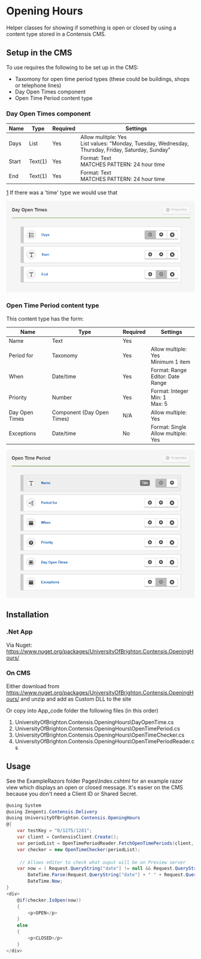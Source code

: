 Opening Hours
===

Helper classes for showing if something is open or closed by using a content type stored in a Contensis CMS.

Setup in the CMS
----

To use requires the following to be set up in the CMS:

*   Taxomony for open time period types (these could be buildings, shops or telephone lines)
*   Day Open Times component
*   Open Time Period content type

### Day Open Times component

| Name    | Type    | Required | Settings      |
| --------| ------- | ---------|-------------- |
| Days    | List    | Yes      | Allow mulitple: Yes<br>List values: "Monday, Tuesday, Wednesday, Thursday, Friday, Saturday, Sunday" |
| Start   | Text(1) | Yes      | Format: Text<br>MATCHES PATTERN: 24 hour time |
| End     | Text(1) | Yes      | Format: Text<br>MATCHES PATTERN: 24 hour time |

<a href="1">1</a> If there was a 'time' type we would use that

![Screenshot of the Day Open Times component](https://raw.githubusercontent.com/UniversityOfBrightonComputing/Contensis.OpeningHours/master/DayOpenTimes.png)

### Open Time Period content type

This content type has the form:

| Name       | Type      | Required | Settings      |
| -----------| ----------| ---------|-------------- |
| Name       | Text      | Yes      |  |
| Period for | Taxonomy  | Yes      | Allow multiple: Yes<br>Minimum 1 item |
| When       | Date/time | Yes      | Format: Range<br>Editor: Date Range |
| Priority   | Number    | Yes      | Format: Integer<br>Min: 1<br>Max: 5 |
| Day Open Times | Component (Day Open Times) | N/A | Allow multiple: Yes
| Exceptions | Date/time | No       | Format: Single<br>Allow multiple: Yes |

![Screenshot of the Open Time Period content type](https://raw.githubusercontent.com/UniversityOfBrightonComputing/Contensis.OpeningHours/master/OpenTimePeriod.png)


Installation
---

### .Net App

Via Nuget: https://www.nuget.org/packages/UniversityOfBrighton.Contensis.OpeningHours/

### On CMS

Either download from https://www.nuget.org/packages/UniversityOfBrighton.Contensis.OpeningHours/ and unzip and add as Custom DLL to the site

Or copy into App_code folder the following files (in this order)

1. UniversityOfBrighton.Contensis.OpeningHours\DayOpenTime.cs
2. UniversityOfBrighton.Contensis.OpeningHours\OpenTimePeriod.cs
3. UniversityOfBrighton.Contensis.OpeningHours\OpenTimeChecker.cs
4. UniversityOfBrighton.Contensis.OpeningHours\OpenTimePeriodReader.cs

Usage
---

See the ExampleRazors folder Pages\Index.cshtml for an example razor view which displays an open or closed message. It's easier on the CMS because you don't need a Client ID or Shared Secret.

```cs
@using System
@using Zengenti.Contensis.Delivery
@using UniversityOfBrighton.Contensis.OpeningHours
@{
    var testKey = "0/1275/1281";
    var client = ContensisClient.Create();
    var periodList = OpenTimePeriodReader.FetchOpenTimePeriods(client, testKey, "openTimePeriod");
    var checker = new OpenTimeChecker(periodList);
    
     // Allows editer to check what ouput will be on Preview server
    var now = ( Request.QueryString["date"] != null && Request.QueryString["time"] != null) ? 
        DateTime.Parse(Request.QueryString["date"] + " " + Request.QueryString["time"]) :
        DateTime.Now;
}
<div>
    @if(checker.IsOpen(now))
    {
        <p>OPEN</p>
    }
    else
    {
        <p>CLOSED</p>
    }
</div>
```